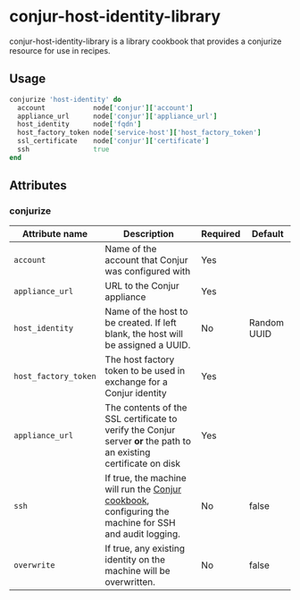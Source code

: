 conjur-host-identity-library
====================
conjur-host-identity-library is a library cookbook that provides a conjurize resource for use in recipes.

Usage
-----
```ruby
conjurize 'host-identity' do
  account            node['conjur']['account']
  appliance_url      node['conjur']['appliance_url']
  host_identity      node['fqdn']
  host_factory_token node['service-host']['host_factory_token']
  ssl_certificate    node['conjur']['certificate']
  ssh                true
end
```

Attributes
----------

### conjurize
| Attribute name  | Description                 | Required | Default |
|-----------------|-----------------------------|----------|---------|
| `account` | Name of the account that Conjur was configured with | Yes | |
| `appliance_url` | URL to the Conjur appliance | Yes | |
| `host_identity` | Name of the host to be created. If left blank, the host will be assigned a UUID. | No | Random UUID |
| `host_factory_token` | The host factory token to be used in exchange for a Conjur identity | Yes | |
| `appliance_url` | The contents of the SSL certificate to verify the Conjur server  __or__ the path to an existing certificate on disk | Yes | |
| `ssh` | If true, the machine will run the [Conjur cookbook](https://github.com/conjur-cookbooks/conjur), configuring the machine for SSH and audit logging. | No | false |
| `overwrite` | If true, any existing identity on the machine will be overwritten. | No | false |
